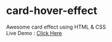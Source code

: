 # card-hover-effect
Awesome card effect using HTML &amp; CSS
<br>
Live Demo : <a href="https://affectionate-spence-a1fac1.netlify.app/" traget="_blank">Click Here</a>
